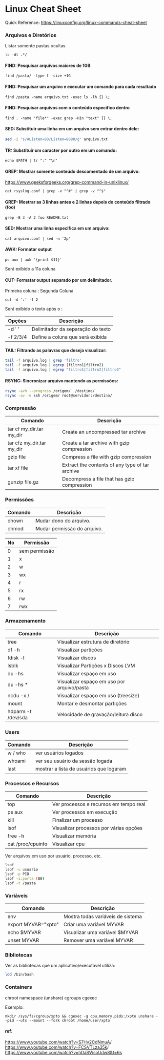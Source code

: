 # Linux Cheat Sheet

Quick Reference:
<https://linuxconfig.org/linux-commands-cheat-sheet>

### Arquivos e Diretórios
Listar somente pastas ocultas
```
ls -dl .*/ 
```
#### FIND: Pesquisar arquivos maiores de 1GB
```
find /pasta/ -type f -size +1G 
```

#### FIND: Pesquisar um arquivo e executar um comando para cada resultado 
```
find /pasta -name arquivo.txt -exec ls -lh {} \; 
```

#### FIND: Pesquisar arquivos com o conteúdo especifico dentro
```
find . -name "file*" -exec grep -Hin "text" {} \; 
```

#### SED: Substituir uma linha em um arquivo sem entrar dentro dele:
```bash
sed -i "s/#Listen=80/Listen=8080/g" arquivo.txt
```

#### TR: Substituir um caracter por outro em um comando:
```
echo $PATH | tr ":" "\n"
```

#### GREP: Mostrar somente conteúdo descomentado de um arquivo:
<https://www.geeksforgeeks.org/grep-command-in-unixlinux/>
```
cat rsyslog.conf | grep -v "^#" | grep -v "^$"
```

#### GREP: Mostrar as 3 linhas antes e 2 linhas depois do conteúdo filtrado (foo)
```
grep -B 3 -A 2 foo README.txt
```

#### SED: Mostrar uma linha especifica em um arquivo:
```
cat arquivo.conf | sed -n '2p' 
```

#### AWK: Formatar output 
```
ps aux | awk '{print $11}'
```
Será exibido a 11a coluna


#### CUT: Formatar output separado por um delimitador.
Primeira coluna : Segunda Coluna
```
cut -d ':' -f 2
```
Será exibido o texto após o :

| Opções | Descrição |
|--------|-----------|
| -d ' ' | Delimitador da separação do texto |
| -f 2/3/4 | Define a coluna que será exibida |


#### TAIL: Filtrando as palavras que deseja visualizar:
```bash
tail -f arquivo.log | grep 'filtro'
tail -f arquivo.log | egrep (filtro1|filtro2)
tail -f arquivo.log | egrep "filtro1|filtro2|filtro3"
```

#### RSYNC: Sincronizar arquivo mantendo as permissões:
```bash
rsync -avh --progress /origem/	/destino/
rsync -av -e ssh /origem/ root@servidor:/destino/
```

### Compressão
| Comando | Descrição |
|---------|-----------|
| tar cf my_dir.tar my_dir	| Create an uncompressed tar archive |
| tar cfz my_dir.tar my_dir | Create a tar archive with gzip compression |
| gzip file	| Compress a file with gzip compression |
| tar xf file |Extract the contents of any type of tar archive |
| gunzip file.gz |Decompress a file that has gzip compression |

### Permissões
| Comando | Descrição |
|---------|-----------|
| chown | Mudar dono do arquivo. |
| chmod | Mudar permissão do arquivo. |

| No | Permissão |
|----|-----------|
| 0 | sem permissão |
| 1 | x  | 
| 2 | w  |
| 3 | wx |
| 4 | r |
| 5 | rx |
| 6 | rw |
| 7 | rwx |

### Armazenamento
| Comando | Descrição |
|---------|-----------|
| tree | Visualizar estrutura de diretório |
| df -h | Visualizar partições | 
| fdisk -l | Visualizar discos |
| lsblk | Visualizar Partições x Discos LVM |
| du -hs | Visualizar espaço em uso | 
| du -hs * | Visualizar espaço em uso por arquivo/pasta |
| ncdu -x / | Visualizar espaço em uso (treesize) | 
| mount | Montar e desmontar partições | 
| hdparm -t /dev/sda | Velocidade de gravação/leitura disco |

### Users
| Comando | Descrição |
|---------|-----------|
| w / who | ver usuários logados |
| whoami | ver seu usuário da sessão logada |
| last | mostrar a lista de usuários que logaram |

### Processos e Recursos
| Comando | Descrição |
|---------|-----------|
| top | Ver processos e recursos em tempo real |
| ps aux | Ver processos em execução |
| kill | Finalizar um processo |
| lsof | Visualizar processos por várias opções | 
| free -h | Visualizar memória | 
| cat /proc/cpuinfo | Visualizar cpu |


Ver arquivos em uso por usuário, processo, etc.
```bash
lsof
lsof -u usuario
lsof -p PID
lsof -i:porta (80)
lsof -t /pasta
```

### Variáveis
| Comando | Descrição |
|---------|-----------|
| env | Mostra todas variáveis de sistema |
| export MYVAR="xpto" | Criar uma variável MYVAR |
| echo $MYVAR | Visualizar uma variável $MYVAR |
| unset MYVAR | Remover uma variável MYVAR |

### Bibliotecas
Ver as bibliotecas que um aplicativo/executável utiliza:
```bash
ldd /bin/bash
```

### Containers 
chroot
namespace (unshare)
cgroups cgexec

Exemplo:
```
mkdir /sys/fs/cgroup/xpto && cgexec -g cpu,memory,pids:/xpto unshare --pid --uts --mount --fork chroot /home/user/xpto
```

#### ref:
<https://www.youtube.com/watch?v=S7Hv2CdNmuA>/
<https://www.youtube.com/watch?v=FCSVTLza35k>/
<https://www.youtube.com/watch?v=hDaSWsoUdw8&t=6s>

